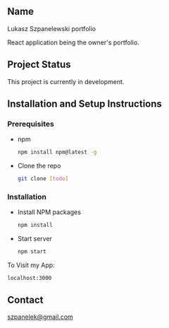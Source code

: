 ## Name

Lukasz Szpanelewski portfolio

React application being the owner's portfolio.

## Project Status

This project is currently in development.

## Installation and Setup Instructions

### Prerequisites

* npm
  ```sh
  npm install npm@latest -g
  ```

* Clone the repo

  ```sh
  git clone [todo]
  ```

### Installation

* Install NPM packages

  ```sh
  npm install
  ```

* Start server

  ```sh
  npm start
  ```

To Visit my App:

`localhost:3000`

## Contact

[szpanelek@gmail.com](szpanelek@gmail.com)